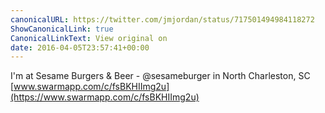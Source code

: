 ```yaml
---
canonicalURL: https://twitter.com/jmjordan/status/717501494984118272
ShowCanonicalLink: true
CanonicalLinkText: View original on
date: 2016-04-05T23:57:41+00:00
---
```

I'm at Sesame Burgers &amp; Beer - @sesameburger in North Charleston, SC [www.swarmapp.com/c/fsBKHIImg2u](https://www.swarmapp.com/c/fsBKHIImg2u)